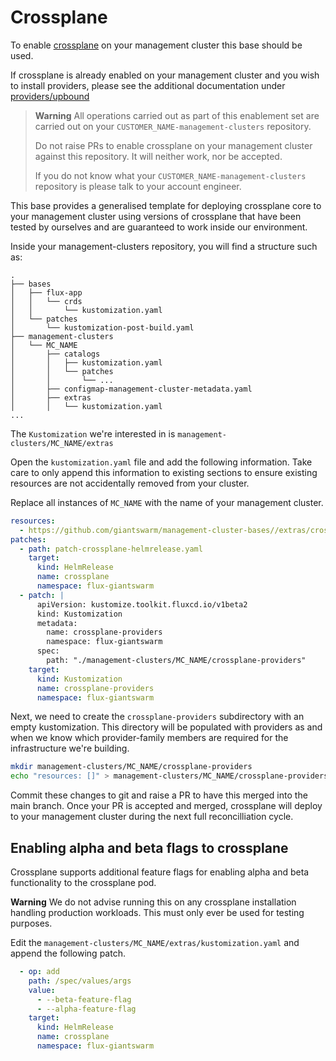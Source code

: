 # Crossplane

To enable [crossplane](https://docs.crossplane.io/) on your management cluster
this base should be used.

If crossplane is already enabled on your management cluster and you wish to
install providers, please see the additional documentation under
[providers/upbound](./providers/upbound)

> **Warning** All operations carried out as part of this enablement set are
> carried out on your `CUSTOMER_NAME-management-clusters` repository.
>
> Do not raise PRs to enable crossplane on your management cluster against this
> repository. It will neither work, nor be accepted.
>
> If you do not know what your `CUSTOMER_NAME-management-clusters` repository is
> please talk to your account engineer.

This base provides a generalised template for deploying crossplane core to your
management cluster using versions of crossplane that have been tested by
ourselves and are guaranteed to work inside our environment.

Inside your management-clusters repository, you will find a structure such as:

```nohighlight
.
├── bases
│   ├── flux-app
│   │   └── crds
│   │       └── kustomization.yaml
│   └── patches
│       └── kustomization-post-build.yaml
├── management-clusters
│   └── MC_NAME
│       ├── catalogs
│       │   ├── kustomization.yaml
│       │   └── patches
│       │       └── ...
│       ├── configmap-management-cluster-metadata.yaml
│       ├── extras
│       │   └── kustomization.yaml
...
```

The `Kustomization` we're interested in is `management-clusters/MC_NAME/extras`

Open the `kustomization.yaml` file and add the following information. Take care
to only append this information to existing sections to ensure existing resources
are not accidentally removed from your cluster.

Replace all instances of `MC_NAME` with the name of your management cluster.

```yaml
resources:
  - https://github.com/giantswarm/management-cluster-bases//extras/crossplane/?ref=main
patches:
  - path: patch-crossplane-helmrelease.yaml
    target:
      kind: HelmRelease
      name: crossplane
      namespace: flux-giantswarm
  - patch: |
      apiVersion: kustomize.toolkit.fluxcd.io/v1beta2
      kind: Kustomization
      metadata:
        name: crossplane-providers
        namespace: flux-giantswarm
      spec:
        path: "./management-clusters/MC_NAME/crossplane-providers"
    target:
      kind: Kustomization
      name: crossplane-providers
      namespace: flux-giantswarm
```

Next, we need to create the `crossplane-providers` subdirectory with an empty
kustomization. This directory will be populated with providers as and when we
know which provider-family members are required for the infrastructure we're
building.

```bash
mkdir management-clusters/MC_NAME/crossplane-providers
echo "resources: []" > management-clusters/MC_NAME/crossplane-providers/kustmization.yaml
```

Commit these changes to git and raise a PR to have this merged into the main
branch. Once your PR is accepted and merged, crossplane will deploy to your
management cluster during the next full reconcilliation cycle.

## Enabling alpha and beta flags to crossplane

Crossplane supports additional feature flags for enabling alpha and beta
functionality to the crossplane pod.

**Warning** We do not advise running this on any crossplane installation handling
production workloads. This must only ever be used for testing purposes.

Edit the `management-clusters/MC_NAME/extras/kustomization.yaml` and append the
following patch.

```yaml
  - op: add
    path: /spec/values/args
    value:
      - --beta-feature-flag
      - --alpha-feature-flag
    target:
      kind: HelmRelease
      name: crossplane
      namespace: flux-giantswarm
```
